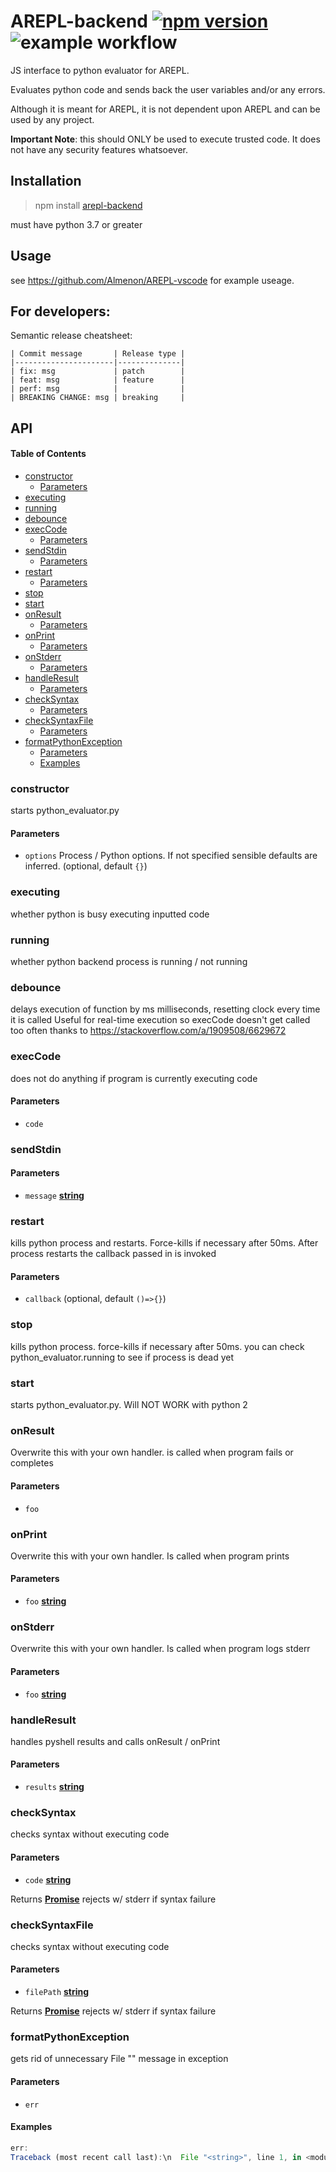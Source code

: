 # AREPL-backend [![npm version](https://badge.fury.io/js/arepl-backend.svg)](https://badge.fury.io/js/arepl-backend) ![example workflow](https://github.com/almenon/AREPL-backend/actions/workflows/tests.yml/badge.svg)

JS interface to python evaluator for AREPL.

Evaluates python code and sends back the user variables and/or any errors.

Although it is meant for AREPL, it is not dependent upon AREPL and can be used by any project.

**Important Note**: this should ONLY be used to execute trusted code.  It does not have any security features whatsoever.

## Installation

> npm install [arepl-backend](https://www.npmjs.com/package/arepl-backend)

must have python 3.7 or greater

## Usage

see <https://github.com/Almenon/AREPL-vscode> for example useage.

## For developers:

Semantic release cheatsheet:

    | Commit message       | Release type |
    |----------------------|--------------|
    | fix: msg             | patch        |
    | feat: msg            | feature      |
    | perf: msg            |              |
    | BREAKING CHANGE: msg | breaking     |

## API

<!-- Generated by documentation.js. Update this documentation by updating the source code. -->

#### Table of Contents

*   [constructor](#constructor)
    *   [Parameters](#parameters)
*   [executing](#executing)
*   [running](#running)
*   [debounce](#debounce)
*   [execCode](#execcode)
    *   [Parameters](#parameters-1)
*   [sendStdin](#sendstdin)
    *   [Parameters](#parameters-2)
*   [restart](#restart)
    *   [Parameters](#parameters-3)
*   [stop](#stop)
*   [start](#start)
*   [onResult](#onresult)
    *   [Parameters](#parameters-4)
*   [onPrint](#onprint)
    *   [Parameters](#parameters-5)
*   [onStderr](#onstderr)
    *   [Parameters](#parameters-6)
*   [handleResult](#handleresult)
    *   [Parameters](#parameters-7)
*   [checkSyntax](#checksyntax)
    *   [Parameters](#parameters-8)
*   [checkSyntaxFile](#checksyntaxfile)
    *   [Parameters](#parameters-9)
*   [formatPythonException](#formatpythonexception)
    *   [Parameters](#parameters-10)
    *   [Examples](#examples)

### constructor

starts python\_evaluator.py

#### Parameters

*   `options`  Process / Python options. If not specified sensible defaults are inferred. (optional, default `{}`)

### executing

whether python is busy executing inputted code

### running

whether python backend process is running / not running

### debounce

delays execution of function by ms milliseconds, resetting clock every time it is called
Useful for real-time execution so execCode doesn't get called too often
thanks to <https://stackoverflow.com/a/1909508/6629672>

### execCode

does not do anything if program is currently executing code

#### Parameters

*   `code` &#x20;

### sendStdin

#### Parameters

*   `message` **[string](https://developer.mozilla.org/docs/Web/JavaScript/Reference/Global_Objects/String)**&#x20;

### restart

kills python process and restarts.  Force-kills if necessary after 50ms.
After process restarts the callback passed in is invoked

#### Parameters

*   `callback`   (optional, default `()=>{}`)

### stop

kills python process.  force-kills if necessary after 50ms.
you can check python\_evaluator.running to see if process is dead yet

### start

starts python\_evaluator.py. Will NOT WORK with python 2

### onResult

Overwrite this with your own handler.
is called when program fails or completes

#### Parameters

*   `foo` &#x20;

### onPrint

Overwrite this with your own handler.
Is called when program prints

#### Parameters

*   `foo` **[string](https://developer.mozilla.org/docs/Web/JavaScript/Reference/Global_Objects/String)**&#x20;

### onStderr

Overwrite this with your own handler.
Is called when program logs stderr

#### Parameters

*   `foo` **[string](https://developer.mozilla.org/docs/Web/JavaScript/Reference/Global_Objects/String)**&#x20;

### handleResult

handles pyshell results and calls onResult / onPrint

#### Parameters

*   `results` **[string](https://developer.mozilla.org/docs/Web/JavaScript/Reference/Global_Objects/String)**&#x20;

### checkSyntax

checks syntax without executing code

#### Parameters

*   `code` **[string](https://developer.mozilla.org/docs/Web/JavaScript/Reference/Global_Objects/String)**&#x20;

Returns **[Promise](https://developer.mozilla.org/docs/Web/JavaScript/Reference/Global_Objects/Promise)** rejects w/ stderr if syntax failure

### checkSyntaxFile

checks syntax without executing code

#### Parameters

*   `filePath` **[string](https://developer.mozilla.org/docs/Web/JavaScript/Reference/Global_Objects/String)**&#x20;

Returns **[Promise](https://developer.mozilla.org/docs/Web/JavaScript/Reference/Global_Objects/Promise)** rejects w/ stderr if syntax failure

### formatPythonException

gets rid of unnecessary File "<string>" message in exception

#### Parameters

*   `err` &#x20;

#### Examples

```javascript
err:
Traceback (most recent call last):\n  File "<string>", line 1, in <module>\nNameError: name \'x\' is not defined\n
```
